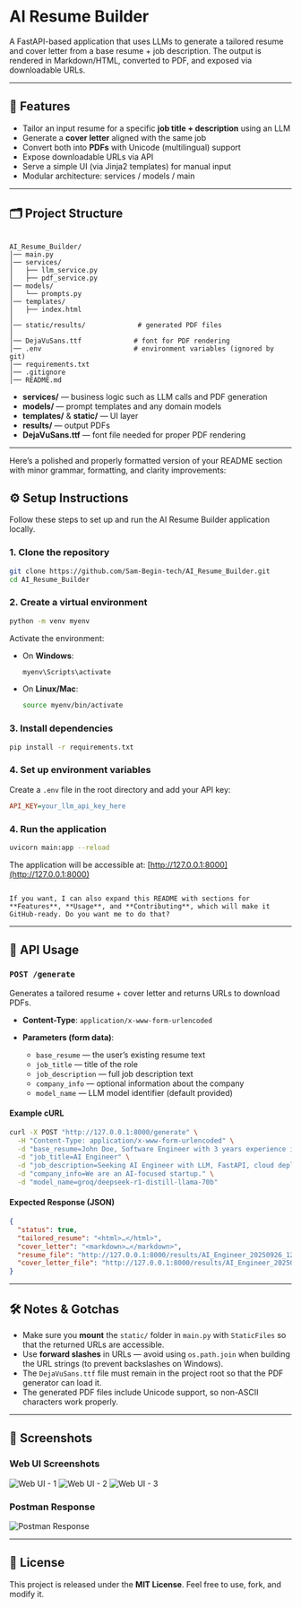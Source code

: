 
# AI Resume Builder

A FastAPI-based application that uses LLMs to generate a tailored resume and cover letter from a base resume + job description. The output is rendered in Markdown/HTML, converted to PDF, and exposed via downloadable URLs.

---

## 🚀 Features

- Tailor an input resume for a specific **job title + description** using an LLM  
- Generate a **cover letter** aligned with the same job  
- Convert both into **PDFs** with Unicode (multilingual) support  
- Expose downloadable URLs via API  
- Serve a simple UI (via Jinja2 templates) for manual input  
- Modular architecture: services / models / main  

---

## 🗂️ Project Structure

```

AI_Resume_Builder/
│── main.py
│── services/
│   ├── llm_service.py
│   ├── pdf_service.py
│── models/
│   └── prompts.py
│── templates/
│   ├── index.html
│   
│── static/results/             # generated PDF files
│                
│── DejaVuSans.ttf             # font for PDF rendering
│── .env                       # environment variables (ignored by git)
│── requirements.txt
│── .gitignore
│── README.md

````

- **services/** — business logic such as LLM calls and PDF generation  
- **models/** — prompt templates and any domain models  
- **templates/** & **static/** — UI layer  
- **results/** — output PDFs 
- **DejaVuSans.ttf** — font file needed for proper PDF rendering  

---
Here’s a polished and properly formatted version of your README section with minor grammar, formatting, and clarity improvements:


## ⚙️ Setup Instructions

Follow these steps to set up and run the AI Resume Builder application locally.


### 1. Clone the repository

```bash
git clone https://github.com/Sam-Begin-tech/AI_Resume_Builder.git
cd AI_Resume_Builder

````
### 2. Create a virtual environment

```bash
python -m venv myenv
```

Activate the environment:

* On **Windows**:

  ```bash
  myenv\Scripts\activate
  ```

* On **Linux/Mac**:

  ```bash
  source myenv/bin/activate
  ```
### 3. Install dependencies

```bash
pip install -r requirements.txt
```

### 4. Set up environment variables

Create a `.env` file in the root directory and add your API key:

```ini
API_KEY=your_llm_api_key_here
```

### 4. Run the application

```bash
uvicorn main:app --reload
```

The application will be accessible at: [http://127.0.0.1:8000](http://127.0.0.1:8000)

```

If you want, I can also expand this README with sections for **Features**, **Usage**, and **Contributing**, which will make it GitHub-ready. Do you want me to do that?
```
---

## 📡 API Usage

### `POST /generate`

Generates a tailored resume + cover letter and returns URLs to download PDFs.

* **Content-Type**: `application/x-www-form-urlencoded`
* **Parameters (form data)**:

  * `base_resume` — the user’s existing resume text
  * `job_title` — title of the role
  * `job_description` — full job description text
  * `company_info` — optional information about the company
  * `model_name` — LLM model identifier (default provided)

#### Example cURL

```bash
curl -X POST "http://127.0.0.1:8000/generate" \
  -H "Content-Type: application/x-www-form-urlencoded" \
  -d "base_resume=John Doe, Software Engineer with 3 years experience in Python and FastAPI." \
  -d "job_title=AI Engineer" \
  -d "job_description=Seeking AI Engineer with LLM, FastAPI, cloud deployment experience." \
  -d "company_info=We are an AI-focused startup." \
  -d "model_name=groq/deepseek-r1-distill-llama-70b"
```

#### Expected Response (JSON)

```json
{
  "status": true,
  "tailored_resume": "<html>…</html>",
  "cover_letter": "<markdown>…</markdown>",
  "resume_file": "http://127.0.0.1:8000/results/AI_Engineer_20250926_123456/resume.pdf",
  "cover_letter_file": "http://127.0.0.1:8000/results/AI_Engineer_20250926_123456/cover_letter.pdf"
}
```

---

## 🛠️ Notes & Gotchas

* Make sure you **mount** the `static/` folder in `main.py` with `StaticFiles` so that the returned URLs are accessible.
* Use **forward slashes** in URLs — avoid using `os.path.join` when building the URL strings (to prevent backslashes on Windows).
* The `DejaVuSans.ttf` file must remain in the project root so that the PDF generator can load it.
* The generated PDF files include Unicode support, so non-ASCII characters work properly.




---
## 📸 Screenshots



### Web UI Screenshots
![Web UI - 1](Output%20image/Web%20UI%20-%201.png)
![Web UI - 2](Output%20image/Web%20UI%20-%202.png)
![Web UI - 3](Output%20image/Web%20UI%20-%203.png)

### Postman Response
![Postman Response](Output%20image/Postman%20response.png)

---

## 📄 License

This project is released under the **MIT License**. Feel free to use, fork, and modify it.

